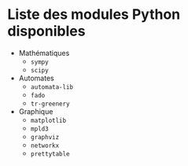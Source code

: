 # Liste des modules Python disponibles

* Mathématiques
  * `sympy`
  * `scipy`
* Automates
  * `automata-lib`
  * `fado`
  * `tr-greenery`
* Graphique
  * `matplotlib`
  * `mpld3`
  * `graphviz`
  * `networkx`
  * `prettytable`
